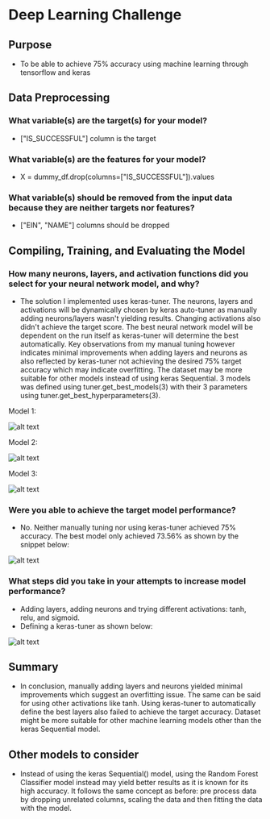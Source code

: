# Deep Learning Challenge
## Purpose
- To be able to achieve 75% accuracy using machine learning through tensorflow and keras
## Data Preprocessing
### What variable(s) are the target(s) for your model?
- ["IS_SUCCESSFUL"] column is the target
### What variable(s) are the features for your model?
- X = dummy_df.drop(columns=["IS_SUCCESSFUL"]).values 
### What variable(s) should be removed from the input data because they are neither targets nor features?
- ["EIN", "NAME"] columns should be dropped
## Compiling, Training, and Evaluating the Model
### How many neurons, layers, and activation functions did you select for your neural network model, and why?
- The solution I implemented uses keras-tuner. The neurons, layers and activations will be dynamically chosen  by keras auto-tuner as manually adding neurons/layers wasn't yielding results. Changing activations also didn't achieve the target score. The best neural network model will be dependent on the run itself as keras-tuner will determine the best automatically. Key observations from my manual tuning however indicates minimal improvements when adding layers and neurons as also reflected by keras-tuner not achieving the desired 75% target accuracy which may indicate overfitting. The dataset may be more suitable for other models instead of using keras Sequential. 3 models was defined using tuner.get_best_models(3) with their 3 parameters using tuner.get_best_hyperparameters(3).

Model 1:

![alt text](images/model1.png)

Model 2:

![alt text](images/model2.png)

Model 3:

![alt text](images/model3.png)

### Were you able to achieve the target model performance?
- No. Neither manually tuning nor using keras-tuner achieved 75% accuracy. The best model only achieved 73.56% as shown by the snippet below:

![alt text](images/accuracy.png)
### What steps did you take in your attempts to increase model performance?
- Adding layers, adding neurons and trying different activations: tanh, relu, and sigmoid.
- Defining a keras-tuner as shown below:

![alt text](images/tuner.png)

## Summary
- In conclusion, manually adding layers and neurons yielded minimal improvements which suggest an overfitting issue. The same can be said for using other activations like tanh. Using keras-tuner to automatically define the best layers also failed to achieve the target accuracy. Dataset might be more suitable for other machine learning models other than the keras Sequential model. 

## Other models to consider
- Instead of using the keras Sequential() model, using the Random Forest Classifier model instead may yield better results as it is known for its high accuracy. It follows the same concept as before: pre process data by dropping unrelated columns, scaling the data and then fitting the data with the model.